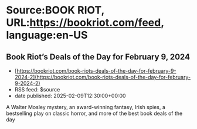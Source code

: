 # Source:BOOK RIOT, URL:https://bookriot.com/feed, language:en-US

## Book Riot’s Deals of the Day for February 9, 2024
 - [https://bookriot.com/book-riots-deals-of-the-day-for-february-9-2024-2](https://bookriot.com/book-riots-deals-of-the-day-for-february-9-2024-2)
 - RSS feed: $source
 - date published: 2025-02-09T12:30:00+00:00

A Walter Mosley mystery, an award-winning fantasy, Irish spies, a bestselling play on classic horror, and more of the best book deals of the day

